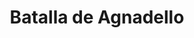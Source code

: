 ﻿---
title: "Batalla de Agnadello"
permalink: periodes_331.html
layout: periode
dataInici: 1509-05-14
sidebar: periodes
pares:
  - 330:
    title: "Guerra de la Liga de Cambrai"
    dataInici: "(1508)"
    dataFi: "(1516)"

fills:
jocsPrincipals:
jocsEscenaris:
jocsEpoca:
  - title: "Arquebus"
    bggId: 198087
    escenari: "Agnadello"

  - title: "All is lost save Honour"
    bggId: 22940
    escenari: "Agnadello"
    dataInici: 
    dataFi: 

jocsEpocaEscenaris:
---

